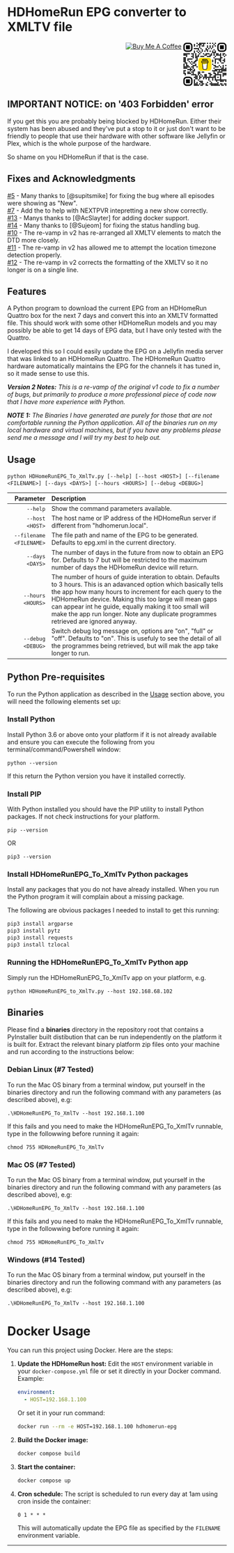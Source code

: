 # HDHomeRun EPG converter to XMLTV file
<div align="right">
<a href="https://buymeacoffee.com/incubusvictim" target="_blank"><img align="top" src="https://cdn.buymeacoffee.com/buttons/default-orange.png" alt="Buy Me A Coffee" height="41" width="174"></a> <img align="top" src="https://github.com/IncubusVictim/HDHomeRunEPG-to-XmlTv/blob/main/bmc_qr.png" width="100" />
</div>

## IMPORTANT NOTICE: on '403 Forbidden' error

If you get this you are probably being blocked by HDHomeRun.  Either their system has been abused and they've put a stop to it or just don't want to be friendly to people that use their hardware with other software like Jellyfin or Plex, which is the whole purpose of the hardware.

So shame on you HDHomeRun if that is the case.

## Fixes and Acknowledgments

[#5](https://github.com/IncubusVictim/HDHomeRunEPG-to-XmlTv/issues/5) - Many thanks to [@supitsmike] for fixing the bug where all episodes were showing as "New".<br/>
[#7](https://github.com/IncubusVictim/HDHomeRunEPG-to-XmlTv/issues/7) - Add the <new /> to help with NEXTPVR intepretting a new show correctly.<br/>
[#13](https://github.com/IncubusVictim/HDHomeRunEPG-to-XmlTv/issues/13) - Manys thanks to [@AcSlayter] for adding docker support.<br/>
[#14](https://github.com/IncubusVictim/HDHomeRunEPG-to-XmlTv/issues/14) - Many thanks to [@Sujeom] for fixing the status handling bug.<br/>
[#10](https://github.com/IncubusVictim/HDHomeRunEPG-to-XmlTv/issues/10) - The re-vamp in v2 has re-arranged all XMLTV elements to match the DTD more closely.<br/>
[#11](https://github.com/IncubusVictim/HDHomeRunEPG-to-XmlTv/issues/11) - The re-vamp in v2 has allowed me to attempt the location timezone detection properly.<br/>
[#12](https://github.com/IncubusVictim/HDHomeRunEPG-to-XmlTv/issues/12) - The re-vamp in v2 corrects the formatting of the XMLTV so it no longer is on a single line.<br/>

## Features

A Python program to download the current EPG from an HDHomeRun Quattro box for the next 7 days and convert this into an XMLTV formatted file.  This should work with some other HDHomeRun models and you may possibly be able to get 14 days of EPG data, but I have only tested with the Quattro.

I developed this so I could easily update the EPG on a Jellyfin media server that was linked to an HDHomeRun Quattro.  The HDHomeRun Quattro hardware automatically maintains the EPG for the channels it has tuned in, so it made sense to use this.

<i><b>Version 2 Notes:</b> This is a re-vamp of the original v1 code to fix a number of bugs, but primarily to produce a more professional piece of code now that I have more experience with Python.</i>

<i><b>NOTE 1:</b> The Binaries I have generated are purely for those that are not comfortable running the Python application.  All of the binaries run on my local hardware and virtual machines, but if you have any problems please send me a message and I will try my best to help out.</i>

## Usage

```
python HDHomeRunEPG_To_XmlTv.py [--help] [--host <HOST>] [--filename <FILENAME>] [--days <DAYS>] [--hours <HOURS>] [--debug <DEBUG>]
```

|      Parameter | Description     |
| -------------: | :-------------- |
| `--help`  | Show the command parameters available. |
| `--host <HOST>`  | The host name or IP address of the HDHomeRun server if different from "hdhomerun.local". |
| `--filename <FILENAME>` | The file path and name of the EPG to be generated. Defaults to epg.xml in the current directory. |
| `--days <DAYS>` | The number of days in the future from now to obtain an EPG for. Defaults to 7 but will be restricted to the maximum number of days the HDHomeRun device will return. |
| `--hours <HOURS>` | The number of hours of guide interation to obtain. Defaults to 3 hours. This is an adavanced option which basically tells the app how many hours to increment for each query to the HDHomeRun device.  Making this too large will mean gaps can appear int he guide, equally making it too small will make the app run longer. Note any duplicate programmes retrieved are ignored anyway. |
| `--debug <DEBUG>` | Switch debug log message on, options are "on", "full" or "off". Defaults to "on". This is usefuly to see the detail of all the programmes being retrieved, but will mak the app take longer to run. |

## Python Pre-requisites

To run the Python application as described in the [Usage](#usage) section above, you will need the following elements set up:

### Install Python

Install Python 3.6 or above onto your platform if it is not already available and ensure you can execute the following from you terminal/command/Powershell window:

```
python --version
```

If this return the Python version you have it installed correctly.

### Install PIP

With Python installed you should have the PIP utility to install Python packages. If not check instructions for your platform.

```
pip --version
```

OR 

```
pip3 --version
```

### Install HDHomeRunEPG_To_XmlTv Python packages

Install any packages that you do not have already installed. When you run the Python program it will complain about a missing package.

The following are obvious packages I needed to install to get this running:

```
pip3 install argparse
pip3 install pytz
pip3 install requests
pip3 install tzlocal
```

### Running the HDHomeRunEPG_To_XmlTv Python app

Simply run the HDHomeRunEPG_To_XmlTv app on your platform, e.g.

```
python HDHomeRunEPG_to_XmlTv.py --host 192.168.68.102
```

## Binaries

Please find a <b>binaries</b> directory in the repository root that contains a PyInstaller built distibution that can be run independently on the platform it is built for.  Extract the relevant binary platform zip files onto your machine and run according to the instructions below:

### Debian Linux (#7 Tested)

To run the Mac OS binary from a terminal window, put yourself in the binaries directory and run the following command with any parameters (as described above), e.g:

```
.\HDHomeRunEPG_To_XmlTv --host 192.168.1.100
```

If this fails and you need to make the HDHomeRunEPG_To_XmlTv runnable, type in the followwing before running it again:

```
chmod 755 HDHomeRunEPG_To_XmlTv
```

### Mac OS (#7 Tested)

To run the Mac OS binary from a terminal window, put yourself in the binaries directory and run the following command with any parameters (as described above), e.g:

```
.\HDHomeRunEPG_To_XmlTv --host 192.168.1.100
```

If this fails and you need to make the HDHomeRunEPG_To_XmlTv runnable, type in the followwing before running it again:

```
chmod 755 HDHomeRunEPG_To_XmlTv
```

### Windows (#14 Tested)

To run the Mac OS binary from a terminal window, put yourself in the binaries directory and run the following command with any parameters (as described above), e.g:

```
.\HDHomeRunEPG_To_XmlTv --host 192.168.1.100
```

# Docker Usage

You can run this project using Docker. Here are the steps:

1. **Update the HDHomeRun host:**
	Edit the `HOST` environment variable in your `docker-compose.yml` file or set it directly in your Docker command. Example:
	```yaml
	environment:
	  - HOST=192.168.1.100
	```
	Or set it in your run command:
	```sh
	docker run --rm -e HOST=192.168.1.100 hdhomerun-epg
	```

2. **Build the Docker image:**
	```sh
	docker compose build
	```

3. **Start the container:**
	```sh
	docker compose up
	```

4. **Cron schedule:**
	The script is scheduled to run every day at 1am using cron inside the container:
	```cron
	0 1 * * *
	```
	This will automatically update the EPG file as specified by the `FILENAME` environment variable.

---
